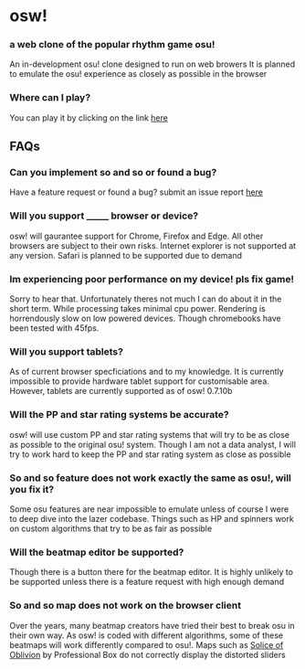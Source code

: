 # osw!
### a web clone of the popular rhythm game osu!
An in-development osu! clone designed to run on web browers
It is planned to emulate the osu! experience as closely as possible in the browser

### Where can I play?
You can play it by clicking on the link [here](https://joshua-usi.github.io/osw)
  
## FAQs
### Can you implement so and so or found a bug?
Have a feature request or found a bug? submit an issue report [here](https://github.com/Joshua-Usi/osw/issues/new/choose)

### Will you support _____ browser or device?
osw! will gaurantee support for Chrome, Firefox and Edge. All other browsers are subject to their own risks. Internet explorer is not supported at any version. Safari is planned to be supported due to demand

### Im experiencing poor performance on my device! pls fix game!
Sorry to hear that. Unfortunately theres not much I can do about it in the short term. While processing takes minimal cpu power. Rendering is horrendously slow on low powered devices. Though chromebooks have been tested with 45fps.

### Will you support tablets?
As of current browser specficiations and to my knowledge. It is currently impossible to provide hardware tablet support for customisable area. However, tablets are currently supported as of osw! 0.7.10b

### Will the PP and star rating systems be accurate?
osw! will use custom PP and star rating systems that will try to be as close as possible to the original osu! system. Though I am not a data analyst, I will try to work hard to keep the PP and star rating system as close as possible
 
### So and so feature does not work exactly the same as osu!, will you fix it?
Some osu features are near impossible to emulate unless of course I were to deep dive into the lazer codebase. Things such as HP and spinners work on custom algorithms that try to be as fair as possible
  
### Will the beatmap editor be supported?
Though there is a button there for the beatmap editor. It is highly unlikely to be supported unless there is a feature request with high enough demand

### So and so map does not work on the browser client
Over the years, many beatmap creators have tried their best to break osu in their own way. As osw! is coded with different algorithms, some of these beatmaps will work differently compared to osu!. Maps such as [Solice of Oblivion](https://osu.ppy.sh/s/594751) by Professional Box do not correctly display the distorted sliders